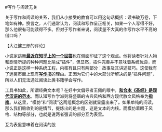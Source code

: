 #写作与阅读无关

关于写作和阅读的关系，我们从小接受的教育可以用这句话概括：读书破万卷，下笔如有神。换言之，人们通常认为，阅读和写作呈正相关，如果一个人写得不好，那么他很有可能读得不多。但对于写作者来说，阅读量不大真的作写作水平不高的借口吗？

【大江健三郎的评论】

小说家跳舞[**最近在知乎上的一个回答**](https://www.zhihu.com/question/268152867/answer/363397029)也在侧面印证了这个观点。他将读者针对人物和剧情所提的种种问题比喻成“插件”，但显然，插件完善并不意味着系统优良，而小说正是这样一种系统工程，内核有且只有两部分：故事及其讲述技巧。这使我有了远离市面上现有[**写作书**](https://www.amazon.cn/s/ref=nb_sb_noss?__mk_zh_CN=%E4%BA%9A%E9%A9%AC%E9%80%8A%E7%BD%91%E7%AB%99&url=search-alias%3Daps&field-keywords=%E5%88%9B%E6%84%8F%E5%86%99%E4%BD%9C%E4%B9%A6%E7%B3%BB)的理由。正因为它们中的大部分所解决的是“插件问题”，所以人们无法通过阅读此类书籍学会写作。

工具书如此，所谓经典文本呢？在好中文倡导者王佩的眼中，[**和合本《圣经》是现代汉语的范本**](https://zhuanlan.zhihu.com/p/24685021)。而认知写作学派则将盛唐的古典风格和西方现代散文风格奉为[**指南**](https://www.douban.com/doulist/39820236/)。从这里，“模仿”和“阅读”这两组概念的区别就显露出来了。如果单纯的阅读，那么我们吸收到的是情节，提炼出的是主题，这是文本的内核。而模仿着眼于风格、结构等部分，也就是说两者强调的部分互为表里。

互为表里意味着在阅读的股
